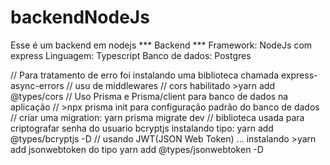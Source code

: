 # backendNodeJs
Esse é um backend em nodejs
*** Backend ***
Framework: NodeJs com express
Linguagem: Typescript
Banco de dados: Postgres

// Para tratamento de erro foi instalando uma biblioteca chamada express-async-errors
// usu de middlewares
// cors habilitado >yarn add @types/cors
// Uso Prisma e Prisma/client para banco de dados na aplicação
// >npx prisma init para configuração padrão do banco de dados
// criar uma migration: yarn prisma migrate dev
// biblioteca usada para criptografar senha do usuario bcryptjs instalando tipo: yarn add @types/bcryptjs -D
// usando JWT(JSON Web Token) ... instalando >yarn add jsonwebtoken do tipo yarn add @types/jsonwebtoken -D

